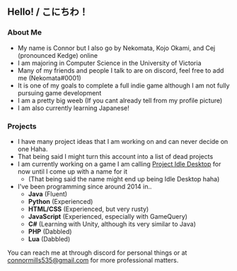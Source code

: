 ## Hello! / こにちわ！

<!--
**KojoOkami/KojoOkami** is a ✨ _special_ ✨ repository because its `README.md` (this file) appears on your GitHub profile.
-->

### About Me

- My name is Connor but I also go by Nekomata, Kojo Okami, and Cej (pronounced Kedge) online
- I am majoring in Computer Science in the University of Victoria
- Many of my friends and people I talk to are on discord, feel free to add me (Nekomata#0001)
- It is one of my goals to complete a full indie game although I am not fully pursuing game development
- I am a pretty big weeb (If you cant already tell from my profile picture)
- I am also currently learning Japanese!

### Projects

- I have many project ideas that I am working on and can never decide on one Haha.
- That being said I might turn this account into a list of dead projects
- I am currently working on a game I am calling [Project Idle Desktop](http://github.com/KojoOkami/ProjectIdleDesktop) for now until I come up with a name for it
  - (That being said the name might end up being Idle Desktop haha)
- I've been programming since around 2014 in..
  - **Java** (Fluent)
  - **Python** (Experienced)
  - **HTML/CSS** (Experienced, but very rusty)
  - **JavaScript** (Experienced, especially with GameQuery)
  - **C#** (Learning with Unity, although its very similar to Java)
  - **PHP** (Dabbled)
  - **Lua** (Dabbled)

You can reach me at through discord for personal things or at connormills535@gmail.com for more professional matters.
